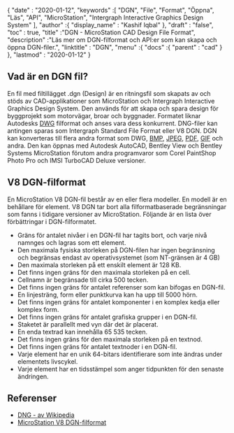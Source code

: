 {
  "date" : "2020-01-12",
  "keywords" :[ "DGN", "File", "Format", "Öppna", "Läs", "API", "MicroStation", "Intergraph Interactive Graphics Design System" ],
  "author" :{
    "display_name" : "Kashif Iqbal"
},
  "draft" : "false",
  "toc" : true,
  "title" :"DGN - MicroStation CAD Design File Format",
  "description" :"Läs mer om DGN-filformat och API:er som kan skapa och öppna DGN-filer.",
  "linktitle" : "DGN",
  "menu" :{
    "docs" :{
      "parent" : "cad"
}
},
  "lastmod" : "2020-01-12"
}

## Vad är en DGN fil?

En fil med filtillägget .dgn (Design) är en ritningsfil som skapats av och stöds av CAD-applikationer som MicroStation och Intergraph Interactive Graphics Design System. Den används för att skapa och spara design för byggprojekt som motorvägar, broar och byggnader. Formatet liknar Autodesks [DWG](/sv/cad/dwg/) filformat och anses vara dess konkurrent. DNG-filer kan antingen sparas som Intergraph Standard File Format eller V8 DGN. DGN kan konverteras till flera andra format som DWG, [BMP](/sv/image/bmp/), [JPEG](/sv/image/jpeg/), [PDF](/sv/pdf/), [GIF](/sv/image/gif/) och andra. Den kan öppnas med Autodesk AutoCAD, Bentley View och Bentley Systems MicroStation förutom andra programvaror som Corel PaintShop Photo Pro och IMSI TurboCAD Deluxe versioner.

## V8 DGN-filformat

En MicroStation V8 DGN-fil består av en eller flera modeller. En modell är en behållare för element. V8 DGN tar bort alla filformatbaserade begränsningar som fanns i tidigare versioner av MicroStation. Följande är en lista över förbättringar i DGN-filformatet.

* Gräns för antalet nivåer i en DGN-fil har tagits bort, och varje nivå namnges och lagras som ett element.
* Den maximala fysiska storleken på DGN-filen har ingen begränsning och begränsas endast av operativsystemet (som NT-gränsen är 4 GB)
* Den maximala storleken på ett enskilt element är 128 KB.
* Det finns ingen gräns för den maximala storleken på en cell.
* Cellnamn är begränsade till cirka 500 tecken.
* Det finns ingen gräns för antalet referenser som kan bifogas en DGN-fil.
* En linjesträng, form eller punktkurva kan ha upp till 5000 hörn.
* Det finns ingen gräns för antalet komponenter i en komplex kedja eller komplex form.
* Det finns ingen gräns för antalet grafiska grupper i en DGN-fil.
* Staketet är parallellt med vyn där det är placerat.
* En enda textrad kan innehålla 65 535 tecken.
* Det finns ingen gräns för den maximala storleken på en textnod.
* Det finns ingen gräns för antalet textnoder i en DGN-fil.
* Varje element har en unik 64-bitars identifierare som inte ändras under elementets livscykel.
* Varje element har en tidsstämpel som anger tidpunkten för den senaste ändringen.

## Referenser

* [DNG - av Wikipedia](https://en.wikipedia.org/wiki/DGN)
* [MicroStation V8 DGN-filformat](https://web.archive.org/web/20120713013730/http://docs.bentley.com/ko/MicroStation/ustnhelp47.html)

